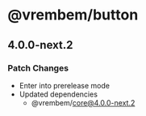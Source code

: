 # @vrembem/button

## 4.0.0-next.2

### Patch Changes

- Enter into prerelease mode
- Updated dependencies
  - @vrembem/core@4.0.0-next.2
